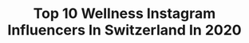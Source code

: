---
title: Top 10 Wellness Instagram Influencers In Switzerland In 2020
description: >-
  Find top wellness Instagram influencers in Switzerland in 2020. Most popular hashtags: #switzerland #love #wellness #nature.
platform: Instagram
hits: 41
text_top: Discover the most popular Instagram influencers on inBeat.
text_bottom: Our database aggregates 41 Instagram influencers like this in Switzerland for you to work with.
profiles:
  - username: "sorayabakhtiar"
    fullname: >-
      ❤️   🧡   💛   💚   💙   💜   💗  🤍
    bio: >-
      𝐒𝐎𝐑𝐀𝐘𝐀 𝐁𝐀𝐊𝐇𝐓𝐈𝐀𝐑 𝐆𝐇𝐀𝐍𝐃𝐎𝐔𝐑 Fashion & Beauty | Travel | Wellness Founder of @azaleo_official 🪐 📍Jeddah 🇸🇦🌞🌴
    location: "Switzerland"
    followers: 127488
    engagement: 115
    commentsToLikes: 0.018361
    id: ck136j52e6qtw0i19c5el9tia
    verified: true
    hashtags: "#sorayaxletanne, #rainbow, #nourbyjahan, #chanelss21"
  - username: "bless.travel"
    fullname: >-
      SWISS TRAVEL COUPLE❤️Domi&Pati
    bio: >-
      TRAVEL / WELLNESS / COUPLE 📍 zürich🇨🇭 💍 verlobt ❤️ it's not where you go, it's who you travel with
    location: "Switzerland"
    followers: 8458
    engagement: 1185
    commentsToLikes: 0.085120
    id: ck0w23gh7mfuv0i19pdz0cz3h
    verified: false
    hashtags: "#ticinoturismo, #schweiz, #tessin, #inlovewithswitzerland"
  - username: "fly4.fit"
    fullname: >-
      🦋Fly.fit🦋
    bio: >-
      💥Fit girl💥🧿🇨🇭 Big Power ✨💪✨ Self-love❣️Mental wellness❣️ —-Your Motivation Is In Your Head—-🤝 #blogger_ch #explore #repost 📍Genneva
    location: "Switzerland"
    followers: 3059
    engagement: 1193
    commentsToLikes: 0.045034
    id: ck9wfv9zbqnc90j7896zwhsla
    verified: false
    hashtags: "#pushingthelimits, #confident, #fitgirl, #consistency"
  - username: "fabiohayoz"
    fullname: >-
      Fabio Hayoz
    bio: >-
      🥇SNBF 2018 Swiss-Champion 📍Based in Switzerland 🏢 @facedefender.ch 💪 @coach__bruno ❤️ @jasmine.gsell SPONSORED BY: @extrifitschweiz - Fabio10
    location: "Switzerland"
    followers: 10642
    engagement: 328
    commentsToLikes: 0.034576
    id: ck8svr3moce3r0j78a3lf79cp
    verified: false
    hashtags: "#tan, #bodybuilding, #gym, #bhfyp"
  - username: "princesszuleika_"
    fullname: >-
      kinky Princess Z
    bio: >-
      @princesszuleika (banned at 31 Tsd. 🙄) Let's start again. ... A shiny girl with a kinky lifestyle Booking >>> Website ✌🏼👸🏼🖕🏼 ... 📌KA - ZH - FFM
    location: "Switzerland"
    followers: 10169
    engagement: 495
    commentsToLikes: 0.031952
    id: ckap402oz597f0i781j6mpb5p
    verified: false
    hashtags: "#legs, #love, #latexdessous, #wellness"
  - username: "barla81"
    fullname: >-
      Marco Barla
    bio: >-
      Dad 👨‍👩‍👧 Physiotherapist 👨‍⚕️ Climber 🧗‍♀️ ✊🏽 Runner 🏃🏻 🇮🇹 🌍 #bouldering #climbing #running #travel #beer #mountains #vaibenete
    location: "Switzerland"
    followers: 6089
    engagement: 634
    commentsToLikes: 0.024746
    id: ck9wfwlt5qtqk0j78u3es08wc
    verified: false
    hashtags: "#miloofclimbingteam, #climbing, #neverstopclimbing, #fitness"
  - username: "coccoslife_"
    fullname: >-
      FASHION || TRAVEL || FITNESS
    bio: >-
      👩 27yrs • 1.77 • SUI🇨🇭 💭 Nicht alles was du siehst, ist alles was ich bin 💌 DM me for collab & pay shootings 💬 Das Profil enthält Werbung
    location: "Switzerland"
    followers: 19389
    engagement: 1107
    commentsToLikes: 0.135511
    id: ck8t2u5wz0py50j78egbg8owv
    verified: false
    hashtags: "#nature, #fitnessgirl, #healthy, #fashionblogger"
  - username: "jangudde"
    fullname: >-
      🌿 J A N  G U D D E 🌿
    bio: >-
      🍼FATHER OF ZAYA MABLE🍼 • 🇨🇭 @bibamodelmanagement 🇦🇹 @inmodels.at 🇳🇱+🇪🇸 @dc.models 🇩🇪 @mbmodelmanagement • 🏆 FINALIST 2019 @swissmensaward
    location: "Switzerland"
    followers: 50673
    engagement: 599
    commentsToLikes: 0.085762
    id: ck5pwssmpof1p0i11o9igo68a
    verified: false
    hashtags: "#new, #outdoor, #foodporn, #body"
  - username: "lisamarilynh"
    fullname: >-
      LISA
    bio: >-
      👱🏽‍♀️ Swiss girl 💪🏽 Certified Trainer 🍑 TFIF-Athlete @shapesbysteffy | Discount code : MARILYN10 ｆｉｎｄ ｙｏｕｒ ｆｉｒｅ⚡️
    location: "Switzerland"
    followers: 7914
    engagement: 1643
    commentsToLikes: 0.066209
    id: ckapbsp9h17a20i78knwkytik
    verified: false
    hashtags: "#sponsored, #fashionstyle, #benakd, #happyme"
  - username: "sabrinanachbaur"
    fullname: >-
      Sabrina
    bio: >-
      ʅσʋҽ ɱყ ϝαɱιʅყ ❤️ ϝαʂԋισɳ 👗👠 ɠσσԃ ϝσσԃ 🍓 ɳαƚυɾҽ, ƚɾαʋҽʅʅιɳɠ, αɳιɱαʅʂ αɳԃ ʂρσɾƚ 🚴🏿‍♀️💪
    location: "Switzerland"
    followers: 15308
    engagement: 746
    commentsToLikes: 0.180103
    id: ck8t3z9f750x80j78x7ti2k32
    verified: false
    hashtags: "#alps, #walk, #view, #appenzell"
---